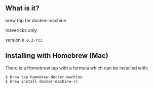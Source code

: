 ## What is it?

brew tap for docker-machine

mavericks only

version ```0.0.2-rc3```

## Installing with Homebrew (Mac)

There is a Homebrew tap with a formula which can be installed with:

    $ brew tap homebrew-docker-machine
    $ brew install docker-machine-rc